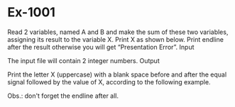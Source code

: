 # Ex-1001

Read 2 variables, named A and B and make the sum of these two variables, assigning its result to the variable X. Print X as shown below. Print endline after the result otherwise you will get “Presentation Error”.
Input

The input file will contain 2 integer numbers.
Output

Print the letter X (uppercase) with a blank space before and after the equal signal followed by the value of X, according to the following example.

Obs.: don't forget the endline after all.

